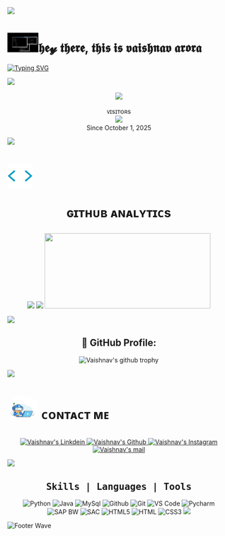 <!-- ### Hi there 👋

<!--
**vaishnavarora/vaishnavarora** is a ✨ _special_ ✨ repository because its `README.md` (this file) appears on your GitHub profile.

Here are some ideas to get you started:

- 🔭 I’m currently working on ...
- 🌱 I’m currently learning ... coding
- 👯 I’m looking to collaborate on ...
- 🤔 I’m looking for help with ...
- 💬 Ask me about ...
- 📫 How to reach me: ...
- 😄 Pronouns: ...
- ⚡ Fun fact: ... -->

 
 <a href="https://www.youtube.com/watch?v=dQw4w9WgXcQ"><img src="https://user-images.githubusercontent.com/73097560/115834477-dbab4500-a447-11eb-908a-139a6edaec5c.gif"></a>
<h1> <img src="https://github.com/vaishnavarora/vaishnavarora/blob/main/resources/codes.webp" width="70px">𝖍𝖊𝔂 𝖙𝖍𝖊𝖗𝖊, 𝖙𝖍𝖎𝖘 𝖎𝖘 𝖛𝖆𝖎𝖘𝖍𝖓𝖆𝖛 𝖆𝖗𝖔𝖗𝖆

 </h1><p align="center">

 
 
 
 
 


 [![Typing SVG](https://readme-typing-svg.herokuapp.com?duration=4000&color=FFA500&multiline=true&width=550&height=200&lines=HEY+THERE++%E2%9C%A8++;I'M+VAISHNAV+ARORA+FROM+ABOHAR%2CPUNJAB%2CINDIA+%F0%9F%92%AB;I'M+PURSING+MY+BATCHELORS+OF+ENGINEERING+IN+CS%F0%9F%8E%93;MY+INTREST+IS+IN+PYTHON+AND+MACHINE+LEARNING;AND+I+HAVE+COMPLETED+JAVA%2CSAP+BW%2CSQL+)](https://git.io/typing-svg)
 
<a href="https://www.youtube.com/watch?v=dQw4w9WgXcQ"><img src="https://user-images.githubusercontent.com/73097560/115834477-dbab4500-a447-11eb-908a-139a6edaec5c.gif"></a>




<p align="center">
  <a href="https://github.com/vaishnavarora">
    <img src="https://img.shields.io/badge/GitHub-100000?style=for-the-badge&logo=github&logoColor=orange">
  </a>
</p>

<p align="center">
  ᴠɪsɪᴛᴏʀs<br>
  <img src="https://visitor-badge.laobi.icu/badge?page_id=vaishnavarora&left_color=black&right_color=orange&left_text=Profile%20Views"><br>
  Since October 1, 2025
</p>


 <a href="https://www.youtube.com/watch?v=dQw4w9WgXcQ"><img src="https://user-images.githubusercontent.com/73097560/115834477-dbab4500-a447-11eb-908a-139a6edaec5c.gif"></a>


  <h1> <img src = "https://github.com/vaishnavarora/vaishnavarora/blob/main/resources/analytics.webp" width="57px"> 
 
 <P ALIGN="middle"> ɢɪᴛʜᴜʙ ᴀɴᴀʟʏᴛɪᴄs </h1>
<div align="center">   
 <img src="https://github-readme-stats.vercel.app/api?username=vaishnavarora&&show_icons=true&title_color=60f542&icon_color=bb2acf&text_color=FFA500&bg_color=000000" width="49%"/>
 <img src="https://github-readme-streak-stats.herokuapp.com/?user=vaishnavarora&theme=chartreuse-dark&hide_border=True&bg_color=FFA500" width="49%"/>
 <img height="170px" width='375px' src="https://github-readme-stats.vercel.app/api/top-langs/?username=vaishnavarora&layout=compact&theme=react&bg_color=000000" width="49%"/>
</div>

<a href="https://www.youtube.com/watch?v=dQw4w9WgXcQ"><img src="https://user-images.githubusercontent.com/73097560/115834477-dbab4500-a447-11eb-908a-139a6edaec5c.gif"></a>

<div align="center">
<h2>👷 GitHub Profile:</h2>

![Vaishnav's github trophy](https://github-profile-trophy.vercel.app/?username=vaishnavarora&row=1)
</div>
 
<a href="https://www.youtube.com/watch?v=dQw4w9WgXcQ"><img src="https://user-images.githubusercontent.com/73097560/115834477-dbab4500-a447-11eb-908a-139a6edaec5c.gif"></a>
  
   <h1> <img src="https://github.com/vaishnavarora/vaishnavarora/blob/main/resources/contact.gif#:~:text=/-,contact.gif,-Go%20to%20file" width="70px" style="border-radius: 50%"> ᴄᴏɴᴛᴀᴄᴛ ᴍᴇ </h1>
   
<br>
<div align="center">
 
<a href="https://www.linkedin.com/in/vaishnav-arora/">
  <img alt="Vaishnav's Linkdein"  width="90px" src="https://img.shields.io/badge/Linkedin-0A66C2?style=for-the-badge&logo=Linkedin&logoColor=white" />
</a>

<a href="https://github.com/vaishnavarora">
  <img alt="Vaishnav's Github" width="80px" src="https://img.shields.io/badge/Github-181717?style=for-the-badge&logo=Github&logoColor=white" />
</a>

<a href="https://www.instagram.com/vaishnavgaba/">
  <img alt="Vaishnav's Instagram" width="100px" src="https://img.shields.io/badge/Instagram-E4405F?style=for-the-badge&logo=instagram&logoColor=white" />
</a>
 
<a href="mailto:vaishnavarora4@gmail.com">
  <img alt="Vaishnav's mail" width="73px" src="https://img.shields.io/badge/Gmail-c14438?style=for-the-badge&logo=Gmail&logoColor=white" />
</a>

</div>

<a href="https://www.youtube.com/watch?v=dQw4w9WgXcQ"><img src="https://user-images.githubusercontent.com/73097560/115834477-dbab4500-a447-11eb-908a-139a6edaec5c.gif"></a>

 <div align="center"><h2><b><samp>Skills | Languages | Tools</samp></b></h2></div>
<div align="center">

![Python](https://img.shields.io/badge/Python-14354C?style=for-the-badge&logo=python&logoColor=white ) ![Java](https://img.shields.io/badge/Java-ED8B00?style=for-the-badge&logo=java&logoColor=white ) ![MySql](https://img.shields.io/badge/MySQL-00000F?style=for-the-badge&logo=mysql&logoColor=white ) ![Github](https://img.shields.io/badge/Github-black?style=for-the-badge&logo=github&logoColor=white ) ![Git](https://img.shields.io/badge/Git-e84e31?style=for-the-badge&logo=git&logoColor=white ) ![VS Code](https://img.shields.io/badge/Visual_Studio_Code-3ea6eb?style=for-the-badge&logo=Visual-Studio-Code&logoColor=white ) ![Pycharm](https://img.shields.io/badge/PyCharm-000000.svg?&style=for-the-badge&logo=PyCharm&logoColor=white) 
![SAP BW](https://img.shields.io/badge/SAP_BW-black?style=for-the-badge&logo=SAP&logoColor=blue&logoSize=200)
![SAC](https://img.shields.io/badge/SAP_Analytics_Cloud-black?style=for-the-badge&logo=SAP&logoColor=blue&logoSize=200) ![HTML5](https://img.shields.io/badge/HTML5-E34F26?style=for-the-badge&logo=html5&logoColor=white) ![HTML](https://img.shields.io/badge/HTML-239120?style=for-the-badge&logo=html5&logoColor=white) ![CSS3](https://img.shields.io/badge/CSS3-1572B6?style=for-the-badge&logo=css3&logoColor=white ) ![](https://img.shields.io/badge/CSS-239120?&style=for-the-badge&logo=css3&logoColor=white)
</div>

![Footer Wave](https://raw.githubusercontent.com/Trilokia/Trilokia/379277808c61ef204768a61bbc5d25bc7798ccf1/bottom_header.svg )
